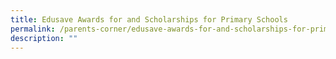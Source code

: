 ```yaml
---
title: Edusave Awards for and Scholarships for Primary Schools
permalink: /parents-corner/edusave-awards-for-and-scholarships-for-primary-schools/
description: ""
---
```

